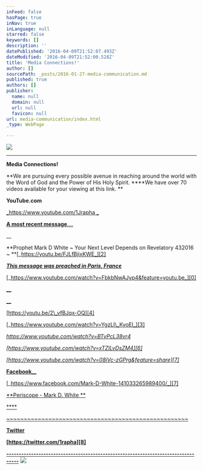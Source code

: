 ```yaml
---
inFeed: false
hasPage: true
inNav: true
inLanguage: null
starred: false
keywords: []
description: ''
datePublished: '2016-04-09T21:52:07.493Z'
dateModified: '2016-04-09T21:52:00.528Z'
title: 'Media Connections!'
author: []
sourcePath: _posts/2016-01-27-media-communication.md
published: true
authors: []
publisher:
  name: null
  domain: null
  url: null
  favicon: null
url: media-communication/index.html
_type: WebPage

---
```

![](https://s3-us-west-2.amazonaws.com/the-grid-img/p/24dddf645ffc7c8b29cbde8d7835df94a89008ac.jpg)

****

**Media Connections!**

**We are pursuing every possible avenue in reaching around the world with the Word of God and the Power of His Holy Spirit. ****We have over 70 videos available for your viewing at this link. **

**YouTube.com**

[_https://www.youtube.com/1Jrapha _][0]

[**A most recent message**][1]_[....][1]_

__

**Prophet Mark D White ~ Your Next Level Depends on Revelatory 432016    ~     **[_https://youtu.be/FJLfBjixKWE_][2]

[_**This message was preached in Paris, France**_][0]

[_https://www.youtube.com/watch?v=FbkbNwAJyp4&feature=youtu.be_][0]

[__][0]

[__][3]

[https://youtu.be/2\_vfBJqx-OQ][4]

[_https://www.youtube.com/watch?v=YgzLI\_KyoEI_][3]

_[https://www.youtube.com/watch?v=BTvPcL38vr4 ][5]_

_[https://www.youtube.com/watch?v=xTZlLvDsZM4][6]_

_[https://www.youtube.com/watch?v=08iVc-zGPrg&feature=share][7]_

[**Facebook**__][7]

[_https://www.facebook.com/Mark-D-White-141033265989400/_][7]

[**Periscope - Mark D. White   **][8]

[****][8]

[~~~~~~~~~~~~~~~~~~~~~~~~~~~~~~~~~~~~~~~~~~~~~~~~~~~~][8]

[][8]

[][7]

[][7]

[][7]

[][6]

**[Twitter][8]**

**[https://twitter.com/1rapha][8]**

**[---------------------------------------------------------------------------------][8]**
![](https://s3-us-west-2.amazonaws.com/the-grid-img/p/7e16616c880e86a67da8b9f905f8f9bb91e4c461.png)

[0]: https://www.youtube.com/1Jrapha
[1]: null
[2]: https://youtu.be/FJLfBjixKWE
[3]: https://www.youtube.com/watch?v=Gh52G-VzBAE&feature=share
[4]: https://youtu.be/2_vfBJqx-OQ
[5]: https://www.youtube.com/watch?v=BTvPcL38vr4
[6]: https://www.youtube.com/watch?v=xTZlLvDsZM4
[7]: https://www.youtube.com/watch?v=08iVc-zGPrg&feature=share
[8]: https://twitter.com/1rapha